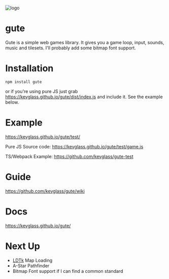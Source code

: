 ![logo](https://kevglass.github.io/gute/test/logo.png)

# gute

Gute is a simple web games library. It gives you a game loop, input, sounds, music and tilesets. I'll probably add some bitmap font support. 


# Installation

```npm install gute```

or if you're using pure JS just grab https://kevglass.github.io/gute/dist/index.js and include it. See the example below.

# Example

https://kevglass.github.io/gute/test/

Pure JS Source code: https://kevglass.github.io/gute/test/game.js

TS/Webpack Example: https://github.com/kevglass/gute-test

# Guide

https://github.com/kevglass/gute/wiki

# Docs

https://kevglass.github.io/gute/

# Next Up

* [LDTk](https://ldtk.io/) Map Loading
* A-Star Pathfinder 
* Bitmap Font support if I can find a common standard

